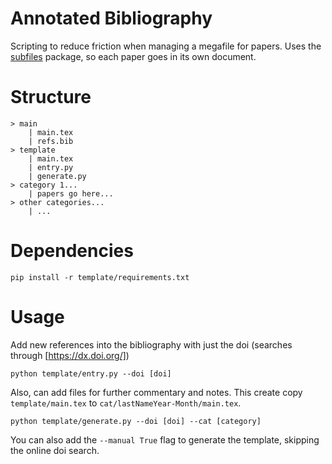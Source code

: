 # Annotated Bibliography

Scripting to reduce friction when managing a megafile for papers.
Uses the [subfiles](https://ctan.org/pkg/subfiles?lang=en) package, so each paper goes in its own document.

# Structure

```
> main
    | main.tex
    | refs.bib
> template
    | main.tex
    | entry.py
    | generate.py
> category 1... 
    | papers go here...
> other categories...
    | ...
```

# Dependencies

```
pip install -r template/requirements.txt
```

# Usage

Add new references into the bibliography with just the doi (searches through [https://dx.doi.org/])
```
python template/entry.py --doi [doi]
```

Also, can add files for further commentary and notes.
This create copy `template/main.tex` to `cat/lastNameYear-Month/main.tex`.
```
python template/generate.py --doi [doi] --cat [category]
```

You can also add the `--manual True` flag to generate the template, skipping the online doi search.
